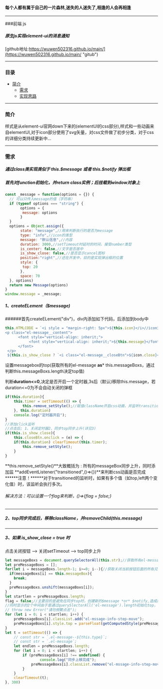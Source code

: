 #### 每个人都有属于自己的一片森林,迷失的人迷失了,相逢的人会再相逢

----
###前端 js
##### 原生js实现element-ui的消息通知

[github地址:https://wuwen502316.github.io/main/](https://wuwen502316.github.io/main/ "gitub")

------
### 目录

 * [简介](#简介)
     * [需求](#需求)
     * [实现思路](#实现思路)
----
### 简介 

样式是从element-ui官网down下来的(elementUI的css部分),样式和一些动画来自elementUI,对于icon部分使用了svg矢量，对css文件做了初步分类，对于css的详细分类持续更新中...

--------
### 需求
##### 通过class类实现类似于  this.\$message 或者 this.\$notify  弹出框 
##### 首先对function初始化，并return class实例；后挂载到window对象上
```js
const _message = function(options = {}) {
  // 可以只传入message的值（字符串）
  if (typeof options === "string") {
       options = {
	    message: options
       } 
  }
  options = Object.assign({
       state: "message",//用来判断执行的是否为message
       type: "info",//icon的类型
       message: "默认信息",//内容
       duration: 3000,//setTimeout时延时的时间，接受number类型
       is_center: false,//文字是否居中
       is_show_close: false,//是否显示cancel图标
       position:"right",//还在开发中，目的是实现弹出框的位置
       style: {
	    top: 20
       },
       space: 70
  }, options)
  return new Message(options)
}
window.message = _message;
 ```
##### 1、createELement（\$message)

######首先createELement("div")，div内添加如下代码，后添加到body中

```js
this.HTMLCODE = `<i style = "margin-right: 5px">${this.icon}</i>//icon为图标
<p class="el-message__content">
      <font style="vertical-align: inherit;">
           <font style="vertical-align: inherit;">${this.message}</font>//message为显示的内容
      </font>
 </p>
 ${this.is_show_close ? `<i class="el-message__closeBtn">${icon.close}</i>` : `<!---->`}`
```
设置messagebox的top(获取所有的el-message **as***  this.messageBoxs，通过判断this.messageBoxs.length决定top值)

判断**duration<=0**,决定是否开启一个定时器,3s后（默认)移除this.message，若duration<=0为不会自动关闭的弹框

```js
if(this.duration){
	this.timer = setTimeout(() => {
		this.remove_setStyle();//赋值className开启css动画，并监听transitionend是否完成
	}, this.duration)
	console.log("定时器开启");
}
//添加click监听
//点击后; 1、关闭定时器2、同步top同步上升(详见3)
if(this.is_show_close){
	this.closeBtn.onclick = (e) => {
	if(this.duration) clearTimeout(this.timer);
		this.remove_setStyle();
	}
}
```


**this.remove_setStyle()**大致概括为 :
所有的messageBox同步上升，同时添加监 **addEventListener("transitioned",()=>{})**来判断css动画是否完成
 ******注意！******对于transitioned的监听时，如果有多个值（如top,left两个变化值）时，该监听会执行多次。
 
###### 解决方法：可以设置一个flag来判断，()=>{flag = false;}

------------

##### 2、top同步完成后，移除className，并removeChild(this.message)

----
##### 3、如果 **is_show_close = true** 时

点击关闭按钮 --> 关闭setTimeout --> top同步上升

```js
let messageBoxs = document.querySelectorAll(this.str);//获取所有el-message节点
let preMessageBoxs = [];
for(let i = messageBoxs.length-1; i>=0; i--){//获取关闭当前按钮后面的所有兄弟节点
  if(messageBoxs[i] == this.messageBox){
    break;
  }
  preMessageBoxs.unshift(messageBoxs[i]);
}
let startlen = preMessageBoxs.length;
flag = false;//主要目的是避免在同步top时，创建新的$message *or* $notify,造成两个弹出框重叠（效果是点击过快，实际上3个，但显示为2个，其中2个重叠在了一起，
//同时显示的2个中间由于是通过querySlectorAll('el-message').length初始化top，会有一块空白）
// throw new Error("请勿频繁点击");
for (let i = 0; i < startlen; i++) {
	preMessageBoxs[i].classList.add("el-mssage-info-step-move");
	preMessageBoxs[i].style.top = parseFloat(getComputedStyle(preMessageBoxs[i]).top) - this.space + "px";
}
let t = setTimeout(() => {
	// const str = `.el-message--${this.type}`;
	// const str = `.el-message`;
	let endlen = preMessageBoxs.length;
	for (let i = 0; i < startlen; i++) {
		if (preMessageBoxs[i] !== undefined) {
		        console.log("同步上移完成");
			preMessageBoxs[i].classList.remove("el-mssage-info-step-move");
		}
	}
	clearTimeout(t);
}, 300)
```
